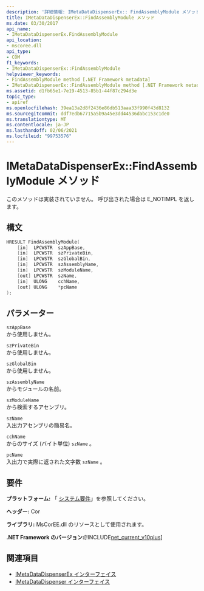 ```yaml
---
description: '詳細情報: IMetaDataDispenserEx:: FindAssemblyModule メソッド'
title: IMetaDataDispenserEx::FindAssemblyModule メソッド
ms.date: 03/30/2017
api_name:
- IMetaDataDispenserEx.FindAssemblyModule
api_location:
- mscoree.dll
api_type:
- COM
f1_keywords:
- IMetaDataDispenserEx::FindAssemblyModule
helpviewer_keywords:
- FindAssemblyModule method [.NET Framework metadata]
- IMetaDataDispenserEx::FindAssemblyModule method [.NET Framework metadata]
ms.assetid: d1fb65e1-7e19-4513-85b1-44f87c294d3e
topic_type:
- apiref
ms.openlocfilehash: 39ea13a2d8f2436e86db513aaa33f990f43d8132
ms.sourcegitcommit: ddf7edb67715a5b9a45e3dd44536dabc153c1de0
ms.translationtype: MT
ms.contentlocale: ja-JP
ms.lasthandoff: 02/06/2021
ms.locfileid: "99753576"
---
```

# <a name="imetadatadispenserexfindassemblymodule-method"></a>IMetaDataDispenserEx::FindAssemblyModule メソッド

このメソッドは実装されていません。 呼び出された場合は E_NOTIMPL を返します。  
  
## <a name="syntax"></a>構文  
  
```cpp  
HRESULT FindAssemblyModule(  
    [in]  LPCWSTR  szAppBase,  
    [in]  LPCWSTR  szPrivateBin,  
    [in]  LPCWSTR  szGlobalBin,  
    [in]  LPCWSTR  szAssemblyName,  
    [in]  LPCWSTR  szModuleName,  
    [out] LPCWSTR  szName,  
    [in]  ULONG    cchName,  
    [out] ULONG    *pcName  
);  
```  
  
## <a name="parameters"></a>パラメーター  

 `szAppBase`  
 から使用しません。  
  
 `szPrivateBin`  
 から使用しません。  
  
 `szGlobalBin`  
 から使用しません。  
  
 `szAssemblyName`  
 からモジュールの名前。  
  
 `szModuleName`  
 から検索するアセンブリ。  
  
 `szName`  
 入出力アセンブリの簡易名。  
  
 `cchName`  
 からのサイズ (バイト単位) `szName` 。  
  
 `pcName`  
 入出力で実際に返された文字数 `szName` 。  
  
## <a name="requirements"></a>要件  

 **プラットフォーム:** 「 [システム要件](../../get-started/system-requirements.md)」を参照してください。  
  
 **ヘッダー:** Cor  
  
 **ライブラリ:** MsCorEE.dll のリソースとして使用されます。  
  
 **.NET Framework のバージョン:**[!INCLUDE[net_current_v10plus](../../../../includes/net-current-v10plus-md.md)]  
  
## <a name="see-also"></a>関連項目

- [IMetaDataDispenserEx インターフェイス](imetadatadispenserex-interface.md)
- [IMetaDataDispenser インターフェイス](imetadatadispenser-interface.md)

